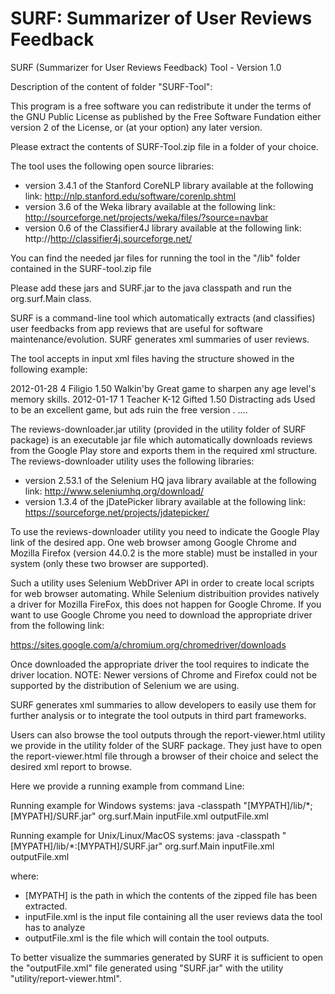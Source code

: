 # SURF: Summarizer of User Reviews Feedback

SURF (Summarizer for User Reviews Feedback) Tool - Version 1.0

Description of the content of folder "SURF-Tool":


This program is a free software you can redistribute it under the terms of the GNU Public License
as published by the Free Software Fundation either version 2 of the License, or (at your option)
any later version.

Please extract the contents of SURF-Tool.zip file in a folder of your choice.

The tool uses the following open source libraries: 
- version 3.4.1 of the Stanford CoreNLP library available at the following link: http://nlp.stanford.edu/software/corenlp.shtml
- version 3.6 of the Weka library available at the following link: http://sourceforge.net/projects/weka/files/?source=navbar
- version 0.6 of the Classifier4J library available at the following link: http://http://classifier4j.sourceforge.net/

You can find the needed jar files for running the tool in the "/lib" folder contained in the SURF-tool.zip file

Please add these jars and SURF.jar to the java classpath and run the org.surf.Main class.

SURF is a command-line tool which automatically extracts (and classifies) 
user feedbacks from app reviews that are useful for software maintenance/evolution.
SURF generates xml summaries of user reviews.

The tool accepts in input xml files having the structure showed
in the following example:

<reviews>
   <review>
   <review>
      <date>2012-01-28</date>
      <star_rating>4</star_rating>
      <user>Filigio</user>
      <app_version>1.50</app_version>
      <review_title>Walkin'by</review_title>
      <review_text>Great game to sharpen any age level's memory skills.</review_text>
   </review>
   <review>
      <date>2012-01-17</date>
      <star_rating>1</star_rating>
      <user>Teacher K-12 Gifted</user>
      <app_version>1.50</app_version>
      <review_title>Distracting ads</review_title>
      <review_text>Used to be an excellent game, but ads ruin the free version .</review_text>
   </review>
   ....
<reviews>

The reviews-downloader.jar utility (provided in the utility folder of SURF package) is an executable
jar file which automatically downloads reviews from the Google Play store and exports them in the required xml structure.
The reviews-downloader utility uses the following libraries:
- version 2.53.1 of the Selenium HQ java library available at the following link: http://www.seleniumhq.org/download/
- version 1.3.4 of the jDatePicker library available at the following link: https://sourceforge.net/projects/jdatepicker/

To use the reviews-downloader utility you need to indicate the Google Play link of the desired app. 
One web browser among Google Chrome and Mozilla Firefox (version 44.0.2 is the more stable) must be installed
in your system (only these two browser are supported). 

Such a utility uses Selenium WebDriver API in order to create local scripts for web browser automating.
While Selenium distribuition provides natively a driver for Mozilla FireFox, this does not happen for Google Chrome.
If you want to use Google Chrome you need to download the appropriate driver from the following link:

https://sites.google.com/a/chromium.org/chromedriver/downloads

Once downloaded the appropriate driver the tool requires to indicate the driver location.
NOTE: Newer versions of Chrome and Firefox could not be supported by the distribution of Selenium we are using.


SURF generates xml summaries to allow developers to easily use them for further analysis
or to integrate the tool outputs in third part frameworks. 

Users can also browse the tool outputs through the report-viewer.html utility we provide
in the utility folder of the SURF package. They just have to open the report-viewer.html 
file through a browser of their choice and select the desired xml report to browse.

Here we provide a running example from command Line:

Running example for Windows systems:
java -classpath "[MYPATH]/lib/*;[MYPATH]/SURF.jar" org.surf.Main inputFile.xml outputFile.xml 

Running example for Unix/Linux/MacOS systems:
java -classpath "[MYPATH]/lib/*:[MYPATH]/SURF.jar" org.surf.Main inputFile.xml outputFile.xml 


where:
  - [MYPATH] is the path in which the contents of the zipped file has been extracted.  
  - inputFile.xml is the input file containing all the user reviews data the tool has to analyze
  - outputFile.xml is the file which will contain the tool outputs.

To better visualize the summaries generated by SURF it is sufficient to open the
"outputFile.xml" file generated using "SURF.jar" with the utility
  "utility/report-viewer.html". 

